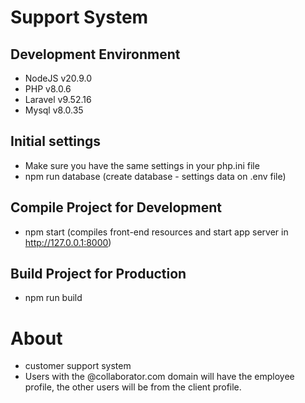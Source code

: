 # Support System

## Development Environment
  - NodeJS v20.9.0
  - PHP v8.0.6
  - Laravel v9.52.16
  - Mysql v8.0.35

## Initial settings
 - Make sure you have the same settings in your php.ini file
 - npm run database (create database - settings data on .env file)

## Compile Project for Development
 - npm start (compiles front-end resources and start app server in http://127.0.0.1:8000)

## Build Project for Production
 - npm run build

# About
  - customer support system
  - Users with the @collaborator.com domain will have the employee profile, the other users will be from the client profile.